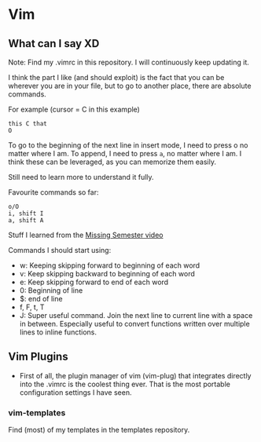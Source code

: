 # Vim
## What can I say XD

Note: Find my .vimrc in this repository. I will continuously keep updating it. 

I think the part I like (and should exploit) is the fact that you can be wherever you are in your file, but to go to another place, there are absolute commands. 

For example (cursor = C in this example)
```
this C that
O
```

To go to the beginning of the next line in insert mode, I need to press <Esc>o no matter where I am. To append, I need to press `a`, no matter where I am. I think these can be leveraged, as you can memorize them easily. 

Still need to learn more to understand it fully. 

Favourite commands so far:
```
o/O
i, shift I
a, shift A
```

Stuff I learned from the [Missing Semester video](https://www.youtube.com/watch?v=a6Q8Na575qc&feature=emb_logo&ab_channel=MissingSemester)

Commands I should start using:

- w: Keeping skipping forward to beginning of each word
- v: Keep skipping backward to beginning of each word
- e: Keep skipping forward to end of each word
- 0: Beginning of line
- $: end of line
- f<char>, F<char>, t<char>, T<char>
- J: Super useful command. Join the next line to current line with a space in between. Especially useful to convert functions written over multiple lines to inline functions. 

## Vim Plugins
- First of all, the plugin manager of vim (vim-plug) that integrates directly into the .vimrc is the coolest thing ever. That is the most portable configuration settings I have seen. 

### vim-templates
Find (most) of my templates in the templates repository. 


